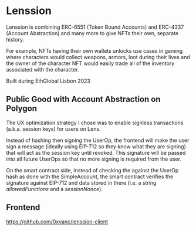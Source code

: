 # Lenssion
Lenssion is combining ERC-6551 (Token Bound Accounts) and ERC-4337 (Account Abstraction) and many more to give NFTs their own, separate history.

For example, NFTs having their own wallets unlocks use cases in gaming where characters would collect weapons, armors, loot during their lives and the owner of the character NFT would easily trade all of the inventory associated with the character.

Built during EthGlobal Lisbon 2023

## Public Good with Account Abstraction on Polygon
The UX optimization strategy I chose was to enable signless transactions (a.k.a. session keys) for users on Lens. 

Instead of hashing then signing the UserOp, the frontend will make the user sign a message (ideally using EIP-712 so they know what they are signing) that will act as the session key until revoked. This signature will be passed into all future UserOps so that no more signing is required from the user.

On the smart contract side, instead of checking the against the UserOp hash as done with the SimpleAccount, the smart contract verifies the signature against EIP-712 and data stored in there (i.e. a string _allowedFunctions_ and a _sessionNonce_).

## Frontend
https://github.com/0xyanc/lenssion-client

